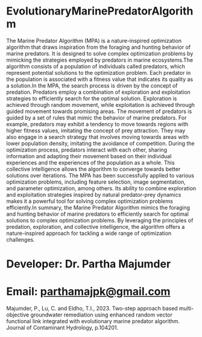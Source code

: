 # EvolutionaryMarinePredatorAlgorithm
The Marine Predator Algorithm (MPA) is a nature-inspired optimization algorithm that draws inspiration from the foraging and hunting behavior of marine predators. It is designed to solve complex optimization problems by mimicking the strategies employed by predators in marine ecosystems.The algorithm consists of a population of individuals called predators, which represent potential solutions to the optimization problem. Each predator in the population is associated with a fitness value that indicates its quality as a solution.In the MPA, the search process is driven by the concept of predation. Predators employ a combination of exploration and exploitation strategies to efficiently search for the optimal solution. Exploration is achieved through random movement, while exploitation is achieved through guided movement towards promising areas. The movement of predators is guided by a set of rules that mimic the behavior of marine predators. For example, predators may exhibit a tendency to move towards regions with higher fitness values, imitating the concept of prey attraction. They may also engage in a search strategy that involves moving towards areas with lower population density, imitating the avoidance of competition. During the optimization process, predators interact with each other, sharing information and adapting their movement based on their individual experiences and the experiences of the population as a whole. This collective intelligence allows the algorithm to converge towards better solutions over iterations. The MPA has been successfully applied to various optimization problems, including feature selection, image segmentation, and parameter optimization, among others. Its ability to combine exploration and exploitation strategies inspired by natural predator-prey dynamics makes it a powerful tool for solving complex optimization problems efficiently.In summary, the Marine Predator Algorithm mimics the foraging and hunting behavior of marine predators to efficiently search for optimal solutions to complex optimization problems. By leveraging the principles of predation, exploration, and collective intelligence, the algorithm offers a nature-inspired approach for tackling a wide range of optimization challenges.

# Developer: Dr. Partha Majumder
# Email: parthamajpk@gmail.com
Majumder, P., Lu, C. and Eldho, T.I., 2023. Two-step approach based multi-objective groundwater remediation using enhanced random vector functional link integrated with evolutionary marine predator algorithm. Journal of Contaminant Hydrology, p.104201.







